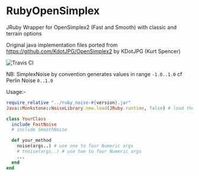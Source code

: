 # RubyOpenSimplex
JRuby Wrapper for OpenSimplex2 (Fast and Smooth) with classic and terrain options

Original java implementation files ported from https://github.com/KdotJPG/OpenSimplex2 by KDotJPG (Kurt Spencer)

![Travis CI](https://api.travis-ci.com/monkstone/RubyOpenSimplex.svg)

NB: SimplexNoise by convention generates values in range `-1.0..1.0` cf Perlin Noise `0..1.0`

Usage:-

```ruby
require_relative "../ruby_noise-#{version}.jar"
Java::Monkstone::NoiseLibrary.new.load(JRuby.runtime, false) # load the module

class YourClass
  include FastNoise
  # include SmoothNoise

  def your_method
    noise(args..) # use one to four Numeric args
    # tnoise(args..) # use two to four Numeric args
    ...
  end
end
```
